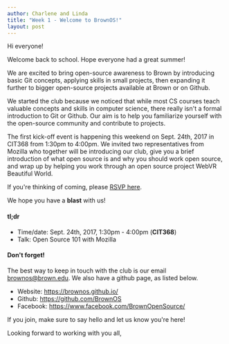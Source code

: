 ```yaml
---
author: Charlene and Linda
title: "Week 1 - Welcome to BrownOS!"
layout: post
---
```


Hi everyone!

Welcome back to school. Hope everyone had a great summer!

We are excited to bring open-source awareness to Brown by introducing basic Git concepts, applying skills in small projects, then expanding it further to bigger open-source projects available at Brown or on Github.

We started the club because we noticed that while most CS courses teach valuable concepts and skills in computer science, there really isn't a formal introduction to Git or Github. Our aim is to help you familiarize yourself with the open-source community and contribute to projects.

The first kick-off event is happening this weekend on Sept. 24th, 2017 in CIT368 from 1:30pm to 4:00pm. We invited two representatives from Mozilla who together will be introducing our club, give you a brief introduction of what open source is and why you should work open source, and wrap up by helping you work through an open source project WebVR Beautiful World.

If you're thinking of coming, please <a href="https://l.facebook.com/l.php?u=https%3A%2F%2Fgoo.gl%2Fforms%2F270Fs6mAOiIPZLhG2&h=ATMN03jg5aCHOso7V3I8FSNIO-Ft-NPMqHpHiLqyOKJqWzz9pvbIECLR439txCS_LYFThy4OrFoBCJ1r1BfyijMUa1jt9dYFJqTXOrFi6uxASbqqm-Vd3jOs6wMn_ZkcsIlnhbZbrgXbXbQ0YNruAOTm-K6X1IOZaTzBlsHIU2LqAse0MnooZX0">RSVP here</a>.

We hope you have a **blast** with us!


#### tl;dr 

* Time/date: Sept. 24th, 2017, 1:30pm - 4:00pm (**CIT368**)
* Talk:  Open Source 101 with Mozilla


#### Don't forget! 

The best way to keep in touch with the club is our email brownos@brown.edu. We also have a github page, as listed below.

* Website: https://brownos.github.io/
* Github: https://github.com/BrownOS
* Facebook: https://www.facebook.com/BrownOpenSource/

If you join, make sure to say hello and let us know you're here!

Looking forward to working with you all,


